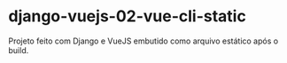 # django-vuejs-02-vue-cli-static
Projeto feito com Django e VueJS embutido como arquivo estático após o build.
